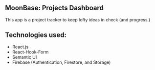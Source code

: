 ## MoonBase: Projects Dashboard

This app is a project tracker to keep lofty ideas in check (and progress.)

## Technologies used:

- React.js
- React-Hook-Form
- Semantic UI
- Firebase (Authentication, Firestore, and Storage)
